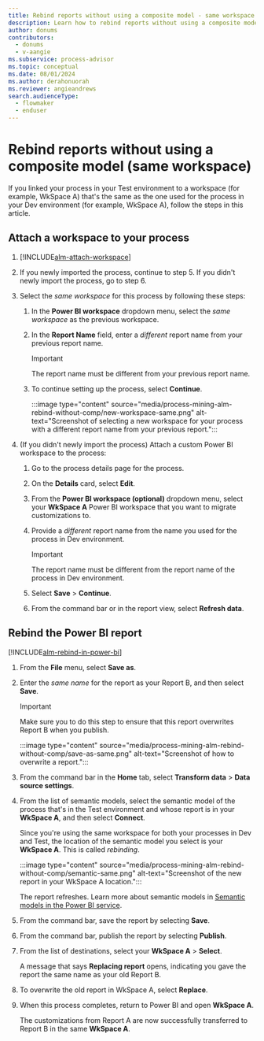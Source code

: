 ```yaml
---
title: Rebind reports without using a composite model - same workspace
description: Learn how to rebind reports without using a composite model with the same workspace.
author: donums
contributors:
  - donums
  - v-aangie  
ms.subservice: process-advisor
ms.topic: conceptual
ms.date: 08/01/2024
ms.author: derahonuorah
ms.reviewer: angieandrews
search.audienceType: 
  - flowmaker
  - enduser
---
```


# Rebind reports without using a composite model (same workspace)

If you linked your process in your Test environment to a workspace (for example, WkSpace A) that's the same as the one used for the process in your Dev environment (for example, WkSpace A), follow the steps in this article.

## Attach a workspace to your process

1. [!INCLUDE[alm-attach-workspace](./includes/alm-attach-workspace.md)]

1. If you newly imported the process, continue to step 5. If you didn't newly import the process, go to step 6.

1. Select the *same workspace* for this process by following these steps:
    1. In the **Power BI workspace** dropdown menu, select the *same workspace* as the previous workspace.
    1. In the **Report Name** field, enter a *different* report name from your previous report name.

        > [!IMPORTANT]
        > The report name must be different from your previous report name.

    1. To continue setting up the process, select **Continue**.

       :::image type="content" source="media/process-mining-alm-rebind-without-comp/new-workspace-same.png" alt-text="Screenshot of selecting a new workspace for your process with a different report name from your previous report.":::

1. (If you didn't newly import the process) Attach a custom Power BI workspace to the process:
    1. Go to the process details page for the process.
    1. On the **Details** card, select **Edit**.
    1. From the **Power BI workspace (optional)** dropdown menu, select your **WkSpace A** Power BI workspace that you want to migrate customizations to.
    1. Provide a *different* report name from the name you used for the process in Dev environment.

        > [!IMPORTANT]
        >
        > The report name must be different from the report name of the process in Dev environment.

    1. Select **Save** > **Continue**.
    1. From the command bar or in the report view, select **Refresh data**.

## Rebind the Power BI report

[!INCLUDE[alm-rebind-in-power-bi](./includes/alm-rebind-in-power-bi.md)]
1. From the **File** menu, select **Save as**.
1. Enter the *same name* for the report as your Report B, and then select **Save**.

    > [!IMPORTANT]
    > Make sure you to do this step to ensure that this report overwrites Report B when you publish.

    :::image type="content" source="media/process-mining-alm-rebind-without-comp/save-as-same.png" alt-text="Screenshot of how to overwrite a report.":::

1. From the command bar in the **Home** tab, select **Transform data** > **Data source settings**.
1. From the list of semantic models, select the semantic model of the process that's in the Test environment and whose report is in your **WkSpace A**, and then select **Connect**.

    Since you're using the same workspace for both your processes in Dev and Test, the location of the semantic model you select is your **WkSpace A**. This is called *rebinding*.

    :::image type="content" source="media/process-mining-alm-rebind-without-comp/semantic-same.png" alt-text="Screenshot of the new report in your WkSpace A location.":::

    The report refreshes. Learn more about semantic models in [Semantic models in the Power BI service](/power-bi/connect-data/service-datasets-understand).

1. From the command bar, save the report by selecting **Save**.
1. From the command bar, publish the report by selecting **Publish**.
1. From the list of destinations, select your **WkSpace A** > **Select**.

    A message that says **Replacing report** opens, indicating you gave the report the same name as your old Report B.

1. To overwrite the old report in WkSpace A, select **Replace**.

1. When this process completes, return to Power BI and open **WkSpace A**.

    The customizations from Report A are now successfully transferred to Report B in the same **WkSpace A**.

